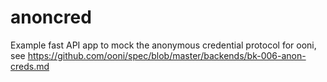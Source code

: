 # anoncred
Example fast API app to mock the anonymous credential protocol for ooni, see https://github.com/ooni/spec/blob/master/backends/bk-006-anon-creds.md

